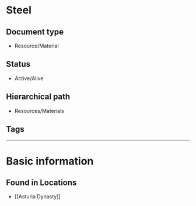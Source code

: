 # Steel

## Document type

 - Resource/Material

## Status

 - Active/Alive

## Hierarchical path

 - Resources/Materials

## Tags

---

# Basic information

## Found in Locations

 - [[Asturia Dynasty]]
